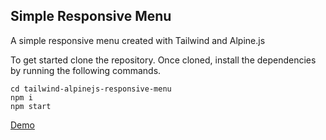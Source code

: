 
## Simple Responsive Menu
A simple responsive menu created with Tailwind and Alpine.js

To get started clone the repository.
Once cloned, install the dependencies by running the following commands.
```
cd tailwind-alpinejs-responsive-menu
npm i
npm start
```

<a href="https://codepen.io/nuwanthi-desilva/pen/MWVZEVr">Demo</a>
